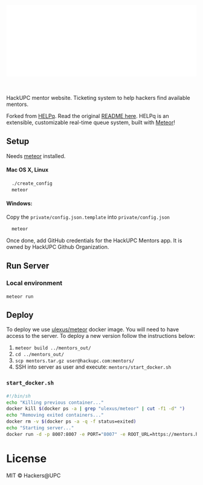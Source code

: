 <br>
<p align="center">
  <img alt="HackUPC Fall 2017" src="https://github.com/hackupc/frontend/raw/master/src/images/hackupc-header.png" width="620"/>
</p>
<br>


HackUPC mentor website. Ticketing system to help hackers find available mentors.

Forked from [HELPq](https://github.com/ehzhang/HELPq). Read the original [README here](OLD-README.md). HELPq  is an extensible, customizable real-time queue system, built with [Meteor](https://www.meteor.com/)!

## Setup

Needs [meteor](https://www.meteor.com/) installed.

#### Mac OS X, Linux

```sh
  ./create_config
  meteor
```

#### Windows:

Copy the `private/config.json.template` into `private/config.json`

```sh
  meteor
```

Once done, add GitHub credentials for the HackUPC Mentors app. It is owned by HackUPC Github Organization.


## Run Server

### Local environment

```
meteor run
```

## Deploy

To deploy we use [ulexus/meteor](https://hub.docker.com/r/ulexus/meteor/) docker image. You will need to have access to the server. To deploy a new version follow the instructions below:

1. `meteor build ../mentors_out/`
2. `cd ../mentors_out/`
3. `scp mentors.tar.gz user@hackupc.com:mentors/`
4. SSH into server as user and execute: `mentors/start_docker.sh`

### `start_docker.sh`

```sh
#!/bin/sh
echo "Killing previous container..."
docker kill $(docker ps -a | grep "ulexus/meteor" | cut -f1 -d" ")
echo "Removing exited containers..."
docker rm -v $(docker ps -a -q -f status=exited)
echo "Starting server..."
docker run -d -p 8007:8007 -e PORT="8007" -e ROOT_URL=https://mentors.hackupc.com   -e BUNDLE_FILE=/home/meteor/build.tar.gz   -v /home/user/mentors/mentors.tar.gz:/home/meteor/build.tar.gz   -e MONGO_URL=mongodb://your_mongo_url/mentors-hackupc  ulexus/meteor
```

# License

MIT © Hackers@UPC

